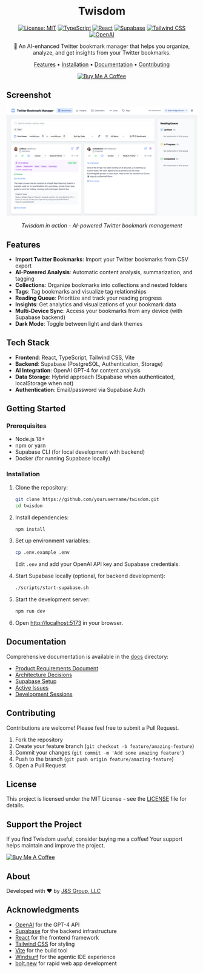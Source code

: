 <div align="center">

# Twisdom

[![License: MIT](https://img.shields.io/badge/License-MIT-yellow.svg)](https://opensource.org/licenses/MIT)
[![TypeScript](https://img.shields.io/badge/TypeScript-5.0-blue.svg)](https://www.typescriptlang.org/)
[![React](https://img.shields.io/badge/React-18.0-blue.svg)](https://reactjs.org/)
[![Supabase](https://img.shields.io/badge/Supabase-Latest-green.svg)](https://supabase.com/)
[![Tailwind CSS](https://img.shields.io/badge/Tailwind-3.0-blueviolet.svg)](https://tailwindcss.com/)
[![OpenAI](https://img.shields.io/badge/OpenAI-GPT--4-orange.svg)](https://openai.com/)

🚀 An AI-enhanced Twitter bookmark manager that helps you organize, analyze, and get insights from your Twitter bookmarks.

[Features](#features) • [Installation](#installation) • [Documentation](#documentation) • [Contributing](#contributing)

[![Buy Me A Coffee](https://img.shields.io/badge/Buy%20Me%20A%20Coffee-donate-yellow.svg)](https://buymeacoffee.com/JustinHJohnson)

</div>

## Screenshot

<div align="center">
<img src="docs/images/twisdom-screenshot.png" alt="Twisdom Application Screenshot" width="800">
<p><i>Twisdom in action - AI-powered Twitter bookmark management</i></p>
</div>

## Features

- **Import Twitter Bookmarks**: Import your Twitter bookmarks from CSV export
- **AI-Powered Analysis**: Automatic content analysis, summarization, and tagging
- **Collections**: Organize bookmarks into collections and nested folders
- **Tags**: Tag bookmarks and visualize tag relationships
- **Reading Queue**: Prioritize and track your reading progress
- **Insights**: Get analytics and visualizations of your bookmark data
- **Multi-Device Sync**: Access your bookmarks from any device (with Supabase backend)
- **Dark Mode**: Toggle between light and dark themes

## Tech Stack

- **Frontend**: React, TypeScript, Tailwind CSS, Vite
- **Backend**: Supabase (PostgreSQL, Authentication, Storage)
- **AI Integration**: OpenAI GPT-4 for content analysis
- **Data Storage**: Hybrid approach (Supabase when authenticated, localStorage when not)
- **Authentication**: Email/password via Supabase Auth

## Getting Started

### Prerequisites

- Node.js 18+
- npm or yarn
- Supabase CLI (for local development with backend)
- Docker (for running Supabase locally)

### Installation

1. Clone the repository:
   ```bash
   git clone https://github.com/yourusername/twisdom.git
   cd twisdom
   ```

2. Install dependencies:
   ```bash
   npm install
   ```

3. Set up environment variables:
   ```bash
   cp .env.example .env
   ```
   Edit `.env` and add your OpenAI API key and Supabase credentials.

4. Start Supabase locally (optional, for backend development):
   ```bash
   ./scripts/start-supabase.sh
   ```

5. Start the development server:
   ```bash
   npm run dev
   ```

6. Open [http://localhost:5173](http://localhost:5173) in your browser.

## Documentation

Comprehensive documentation is available in the [docs](./docs) directory:

- [Product Requirements Document](./docs/prd.md)
- [Architecture Decisions](./docs/architecture-decisions.md)
- [Supabase Setup](./docs/supabase-setup.md)
- [Active Issues](./docs/active-issues.md)
- [Development Sessions](./docs/sessions)

## Contributing

Contributions are welcome! Please feel free to submit a Pull Request.

1. Fork the repository
2. Create your feature branch (`git checkout -b feature/amazing-feature`)
3. Commit your changes (`git commit -m 'Add some amazing feature'`)
4. Push to the branch (`git push origin feature/amazing-feature`)
5. Open a Pull Request

## License

This project is licensed under the MIT License - see the [LICENSE](LICENSE) file for details.

## Support the Project

If you find Twisdom useful, consider buying me a coffee! Your support helps maintain and improve the project.

[![Buy Me A Coffee](https://www.buymeacoffee.com/assets/img/custom_images/orange_img.png)](https://buymeacoffee.com/JustinHJohnson)

## About

Developed with ❤️ by [J&S Group, LLC](https://github.com/BioInfo)

## Acknowledgments

- [OpenAI](https://openai.com/) for the GPT-4 API
- [Supabase](https://supabase.com/) for the backend infrastructure
- [React](https://reactjs.org/) for the frontend framework
- [Tailwind CSS](https://tailwindcss.com/) for styling
- [Vite](https://vitejs.dev/) for the build tool
- [Windsurf](https://www.windsurf.io/) for the agentic IDE experience
- [bolt.new](https://bolt.new/) for rapid web app development
